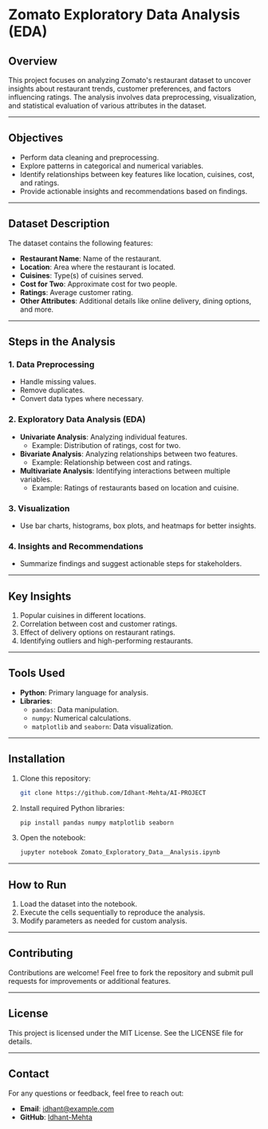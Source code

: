 # Zomato Exploratory Data Analysis (EDA)

## Overview
This project focuses on analyzing Zomato's restaurant dataset to uncover insights about restaurant trends, customer preferences, and factors influencing ratings. The analysis involves data preprocessing, visualization, and statistical evaluation of various attributes in the dataset.

---

## Objectives
- Perform data cleaning and preprocessing.
- Explore patterns in categorical and numerical variables.
- Identify relationships between key features like location, cuisines, cost, and ratings.
- Provide actionable insights and recommendations based on findings.

---

## Dataset Description
The dataset contains the following features:
- **Restaurant Name**: Name of the restaurant.
- **Location**: Area where the restaurant is located.
- **Cuisines**: Type(s) of cuisines served.
- **Cost for Two**: Approximate cost for two people.
- **Ratings**: Average customer rating.
- **Other Attributes**: Additional details like online delivery, dining options, and more.

---

## Steps in the Analysis

### 1. Data Preprocessing
- Handle missing values.
- Remove duplicates.
- Convert data types where necessary.

### 2. Exploratory Data Analysis (EDA)
- **Univariate Analysis**: Analyzing individual features.
  - Example: Distribution of ratings, cost for two.
- **Bivariate Analysis**: Analyzing relationships between two features.
  - Example: Relationship between cost and ratings.
- **Multivariate Analysis**: Identifying interactions between multiple variables.
  - Example: Ratings of restaurants based on location and cuisine.

### 3. Visualization
- Use bar charts, histograms, box plots, and heatmaps for better insights.

### 4. Insights and Recommendations
- Summarize findings and suggest actionable steps for stakeholders.

---

## Key Insights
1. Popular cuisines in different locations.
2. Correlation between cost and customer ratings.
3. Effect of delivery options on restaurant ratings.
4. Identifying outliers and high-performing restaurants.

---

## Tools Used
- **Python**: Primary language for analysis.
- **Libraries**:
  - `pandas`: Data manipulation.
  - `numpy`: Numerical calculations.
  - `matplotlib` and `seaborn`: Data visualization.

---

## Installation
1. Clone this repository:
   ```bash
   git clone https://github.com/Idhant-Mehta/AI-PROJECT
   ```
2. Install required Python libraries:
   ```bash
   pip install pandas numpy matplotlib seaborn
   ```
3. Open the notebook:
   ```bash
   jupyter notebook Zomato_Exploratory_Data__Analysis.ipynb
   ```

---

## How to Run
1. Load the dataset into the notebook.
2. Execute the cells sequentially to reproduce the analysis.
3. Modify parameters as needed for custom analysis.

---

## Contributing
Contributions are welcome! Feel free to fork the repository and submit pull requests for improvements or additional features.

---

## License
This project is licensed under the MIT License. See the LICENSE file for details.

---

## Contact
For any questions or feedback, feel free to reach out:
- **Email**: [idhant@example.com](mailto:idhant@example.com)
- **GitHub**: [Idhant-Mehta](https://github.com/Idhant-Mehta)

